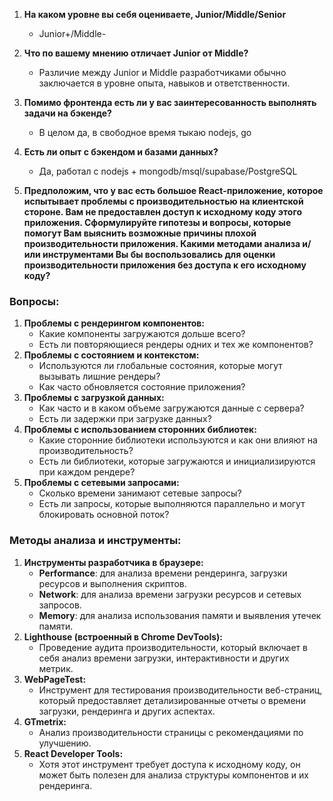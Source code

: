 1. **На каком уровне вы себя оцениваете, Junior/Middle/Senior**
   - Junior+/Middle-

2. **Что по вашему мнению отличает Junior от Middle?**
   - Различие между Junior и Middle разработчиками обычно заключается в уровне опыта, навыков и ответственности.

3. **Помимо фронтенда есть ли у вас заинтересованность выполнять задачи на бэкенде?**
   - В целом да, в свободное время тыкаю nodejs, go

4. **Есть ли опыт с бэкендом и базами данных?**
   - Да, работал с nodejs + mongodb/msql/supabase/PostgreSQL

5. **Предположим, что у вас есть большое React-приложение, которое испытывает проблемы с производительностью на клиентской стороне. Вам не предоставлен доступ к исходному коду этого приложения. Сформулируйте гипотезы и вопросы, которые помогут Вам выяснить возможные причины плохой производительности приложения. Какими методами анализа и/или инструментами Вы бы воспользовались для оценки производительности приложения без доступа к его исходному коду?**

### Вопросы:
1. **Проблемы с рендерингом компонентов:**
   - Какие компоненты загружаются дольше всего?
   - Есть ли повторяющиеся рендеры одних и тех же компонентов?
2. **Проблемы с состоянием и контекстом:**
   - Используются ли глобальные состояния, которые могут вызывать лишние рендеры?
   - Как часто обновляется состояние приложения?
3. **Проблемы с загрузкой данных:**
   - Как часто и в каком объеме загружаются данные с сервера?
   - Есть ли задержки при загрузке данных?
4. **Проблемы с использованием сторонних библиотек:**
   - Какие сторонние библиотеки используются и как они влияют на производительность?
   - Есть ли библиотеки, которые загружаются и инициализируются при каждом рендере?
5. **Проблемы с сетевыми запросами:**
   - Сколько времени занимают сетевые запросы?
   - Есть ли запросы, которые выполняются параллельно и могут блокировать основной поток?

### Методы анализа и инструменты:
1. **Инструменты разработчика в браузере:**
   - **Performance**: для анализа времени рендеринга, загрузки ресурсов и выполнения скриптов.
   - **Network**: для анализа времени загрузки ресурсов и сетевых запросов.
   - **Memory**: для анализа использования памяти и выявления утечек памяти.
2. **Lighthouse (встроенный в Chrome DevTools):**
   - Проведение аудита производительности, который включает в себя анализ времени загрузки, интерактивности и других метрик.
3. **WebPageTest:**
   - Инструмент для тестирования производительности веб-страниц, который предоставляет детализированные отчеты о времени загрузки, рендеринга и других аспектах.
4. **GTmetrix:**
   - Анализ производительности страницы с рекомендациями по улучшению.
5. **React Developer Tools:**
   - Хотя этот инструмент требует доступа к исходному коду, он может быть полезен для анализа структуры компонентов и их рендеринга.
